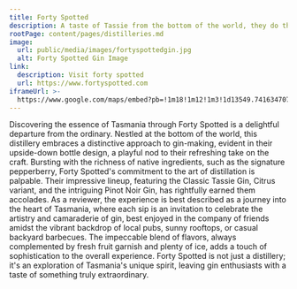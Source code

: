 ```yaml
---
title: Forty Spotted
description: A taste of Tassie from the bottom of the world, they do things a bit different down there. Using Tasmanias bursting fresh natural ingredients like their signature native pepperberry.
rootPage: content/pages/distilleries.md
image:
  url: public/media/images/fortyspottedgin.jpg
  alt: Forty Spotted Gin Image
link:
  description: Visit forty spotted
  url: https://www.fortyspotted.com
iframeUrl: >-
  https://www.google.com/maps/embed?pb=!1m18!1m12!1m3!1d13549.741634707932!2d147.3261484681018!3d-42.88351376842007!2m3!1f0!2f0!3f0!3m2!1i1024!2i768!4f13.1!3m3!1m2!1s0xaa6e758489afffff%3A0x443259427c4bd43f!2sGin(bar)%20by%20Forty%20Spotted!5e0!3m2!1sen!2sau!4v1702638723388!5m2!1sen!2sau
---
```


Discovering the essence of Tasmania through Forty Spotted is a delightful departure from the ordinary. Nestled at the bottom of the world, this distillery embraces a distinctive approach to gin-making, evident in their upside-down bottle design, a playful nod to their refreshing take on the craft. Bursting with the richness of native ingredients, such as the signature pepperberry, Forty Spotted's commitment to the art of distillation is palpable. Their impressive lineup, featuring the Classic Tassie Gin, Citrus variant, and the intriguing Pinot Noir Gin, has rightfully earned them accolades. As a reviewer, the experience is best described as a journey into the heart of Tasmania, where each sip is an invitation to celebrate the artistry and camaraderie of gin, best enjoyed in the company of friends amidst the vibrant backdrop of local pubs, sunny rooftops, or casual backyard barbecues. The impeccable blend of flavors, always complemented by fresh fruit garnish and plenty of ice, adds a touch of sophistication to the overall experience. Forty Spotted is not just a distillery; it's an exploration of Tasmania's unique spirit, leaving gin enthusiasts with a taste of something truly extraordinary.
